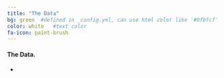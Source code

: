 ```yaml
---
title: "The Data"
bg: green  #defined in _config.yml, can use html color like '#0fbfcf'
color: white   #text color
fa-icon: paint-brush
---
```


#### The Data.

* 